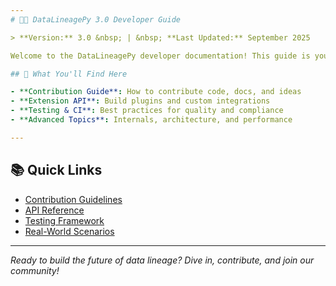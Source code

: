 ```yaml
---
# 👩‍💻 DataLineagePy 3.0 Developer Guide

> **Version:** 3.0 &nbsp; | &nbsp; **Last Updated:** September 2025

Welcome to the DataLineagePy developer documentation! This guide is your starting point for contributing, extending, and integrating DataLineagePy in advanced workflows.

## 🚀 What You'll Find Here

- **Contribution Guide**: How to contribute code, docs, and ideas
- **Extension API**: Build plugins and custom integrations
- **Testing & CI**: Best practices for quality and compliance
- **Advanced Topics**: Internals, architecture, and performance

---
```


## 📚 Quick Links

- [Contribution Guidelines](../../CONTRIBUTING.md)
- [API Reference](../api/core.md)
- [Testing Framework](../advanced/testing.md)
- [Real-World Scenarios](../examples/real-world-scenarios.md)

---

_Ready to build the future of data lineage? Dive in, contribute, and join our community!_
